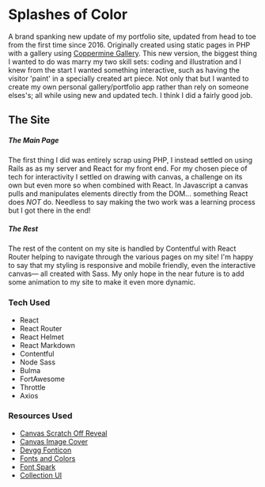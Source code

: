 # Splashes of Color
A brand spanking new update of my portfolio site, updated from head to toe from the first time since 2016. Originally created using static pages in PHP with a gallery using [Coppermine Gallery](https://coppermine-gallery.net/). This new version, the biggest thing I wanted to do was marry my two skill sets: coding and illustration and I knew from the start I wanted something interactive, such as having the visitor 'paint' in a specially created art piece. Not only that but I wanted to create my own personal gallery/portfolio app rather than rely on someone elses's; all while using new and updated tech. I think I did a fairly good job.


## The Site

##### The Main Page
The first thing I did was entirely scrap using PHP, I instead settled on using Rails as as my server and React for my front end. For my chosen piece of tech for interactivity  I settled on drawing with canvas, a challenge on its own but even more so when combined with React. In Javascript a canvas pulls and manipulates elements directly from the DOM... something React does _NOT_ do. Needless to say making the two work was a learning process but I got there in the end!

##### The Rest
The rest of the content on my site is handled by Contentful with React Router helping to navigate through the various pages on my site! I'm happy to say that my styling is responsive and mobile friendly, even the interactive canvas–– all created with Sass. My only hope in the near future is to add some animation to my site to make it even more dynamic.

### Tech Used

- React
- React Router
- React Helmet
- React Markdown
- Contentful
- Node Sass
- Bulma
- FortAwesome
- Throttle
- Axios

### Resources Used

- [Canvas Scratch Off Reveal](https://codemyui.com/html5-canvas-scratch-off-reveal-image-animation/)
- [Canvas Image Cover](https://codepen.io/supah/pen/BaNBmmw)
- [Devgg Fonticon](https://github.com/devgg/FontIcon)
- [Fonts and Colors](https://www.colorsandfonts.com/)
- [Font Spark](https://fontspark.app/)
- [Collection UI](http://collectui.com/challenges/sign-up)

